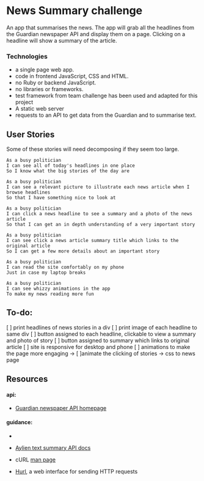 # News Summary challenge

An app that summarises the news.
The app will grab all the headlines from the Guardian newspaper API and display them on a page.  Clicking on a headline will show a summary of the article.

### Technologies

- a single page web app.  
- code in frontend JavaScript, CSS and HTML.  
- no Ruby or backend JavaScript.  
- no libraries or frameworks.  
- test framework from team challenge has been used and adapted for this project
- A static web server
- requests to an API to get data from the Guardian and to summarise text.


## User Stories

Some of these stories will need decomposing if they seem too large.

```
As a busy politician
I can see all of today's headlines in one place
So I know what the big stories of the day are
```

```
As a busy politician
I can see a relevant picture to illustrate each news article when I browse headlines
So that I have something nice to look at
```

```
As a busy politician
I can click a news headline to see a summary and a photo of the news article
So that I can get an in depth understanding of a very important story
```

```
As a busy politician
I can see click a news article summary title which links to the original article
So I can get a few more details about an important story
```

```
As a busy politician
I can read the site comfortably on my phone
Just in case my laptop breaks
```

```
As a busy politician
I can see whizzy animations in the app
To make my news reading more fun
```

## To-do:
[ ] print headlines of news stories in a div
[ ] print image of each headline to same div
[ ] button assigned to each headline, clickable to view a summary and photo of story
[ ] button assigned to summary which links to original article
[ ] site is responsive for desktop and phone
[ ] animations to make the page more engaging
  -> [ ]animate the clicking of stories
  -> css to news page


## Resources

#### api:
* [Guardian newspaper API homepage](http://open-platform.theguardian.com/documentation/)

#### guidance:
*


* [Aylien text summary API docs](http://docs.aylien.com/docs/summarize)
* cURL [man page](https://curl.haxx.se/docs/manpage.html)
* [Hurl](https://www.hurl.it/), a web interface for sending HTTP requests
